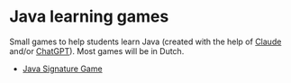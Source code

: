 # Java learning games

Small games to help students learn Java (created with the help of
[Claude](https://claude.ai) and/or [ChatGPT](https://chat.openai.com)). Most
games will be in Dutch.

- [Java Signature Game](signature-game/)
